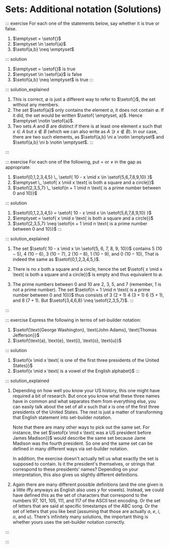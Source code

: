 # Sets: Additional notation (Solutions)

::: exercise
For each one of the statements below, say whether it is true or false.

1. $\emptyset = \setof{}$
1. $\emptyset \in \setof{a}$
1. $\setof{a,b} \neq \emptyset$

::: solution
1. $\emptyset = \setof{}$ is true
1. $\emptyset \in \setof{a}$ is false
1. $\setof{a,b} \neq \emptyset$ is true
:::

::: solution_explained
1. This is correct, $\emptyset$ is just a different way to refer to $\setof{}$, the set without any members.
1. The set $\setof{a}$ only contains the element $a$, it does not contain $\emptyset$.
   If it did, the set would be written $\setof{ \emptyset, a}$.
   Hence $\emptyset \notin \setof{a}$.
1. Two sets $A$ and $B$ are distinct if there is at least one element $x$ such that $x \in A$ but $x \notin B$ (which we can also write as $A \ni x \notin B$).
   In our case, there are two such elements, as $\setof{a,b} \ni a \notin \emptyset$ and $\setof{a,b} \ni b \notin \emptyset$.
:::

:::

::: exercise
For each one of the following, put $=$ or $\neq$ in the gap as appropriate:

1. $\setof{0,1,2,3,4,5} \_ \setof{ 10 - x \mid x \in \setof{5,6,7,8,9,10} }$
1. $\emptyset \_ \setof{ x \mid x \text{ is both a square and a circle}}$
1. $\setof{2,3,5,7} \_ \setof{n + 1 \mid n \text{ is a prime number between 0 and 10}}$

::: solution
1. $\setof{0,1,2,3,4,5} = \setof{ 10 - x \mid x \in \setof{5,6,7,8,9,10} }$
1. $\emptyset = \setof{ x \mid x \text{ is both a square and a circle}}$
1. $\setof{2,3,5,7} \neq \setof{n + 1 \mid n \text{ is a prime number between 0 and 10}}$
:::

::: solution_explained
1.  The set $\setof{ 10 - x \mid x \in \setof{5, 6, 7, 8, 9, 10}}$ contains
    $5$ ($10 - 5$),
    $4$ ($10 - 6$),
    $3$ ($10 - 7$),
    $2$ ($10 - 8$),
    $1$ ($10 - 9$),
    and
    $0$ ($10 - 10$),
    That is indeed the same as $\setof{0,1,2,3,4,5,}$.

1.  There is no $x$ both a square and a circle, hence the set $\setof{ x \mid x \text{ is both a square and a circle}}$ is empty and thus equivalent to $\emptyset$.

1.  The prime numbers between 0 and 10 are 2, 3, 5, and 7 (remember, 1 is not a prime number).
    The set $\setof{n + 1 \mid n \text{ is a prime number between 0 and 10}}$ thus consists of
    $3$ ($2 + 1$)
    $4$ ($3 + 1$)
    $6$ ($5 + 1$),
    and
    $8$ ($7 + 1$).
    But $\setof{3,4,6,8} \neq \setof{2,3,5,7}$.
:::

:::

::: exercise
Express the following in terms of set-builder notation:

1. $\setof{\text{George Washington}, \text{John Adams}, \text{Thomas Jefferson}}$
1. $\setof{\text{a}, \text{e}, \text{i}, \text{o}, \text{u}}$

::: solution
1. $\setof{x \mid x \text{ is one of the first three presidents of the United States}}$
1. $\setof{x \mid x \text{ is a vowel of the English alphabet}$
:::

::: solution_explained
1. Depending on how well you know your US history, this one might have required a bit of research.
   But once you know what these three names have in common and what separates them from everything else, you can easily talk about the set of all $x$ such that $x$ is one of the first three presidents of the United States.
   The rest is just a matter of transforming that English statement into set-builder notation.

   Note that there are many other ways to pick out the same set.
   For instance, the set $\setof{x \mid x \text{ was a US president before James Madison}}$ would describe the same set because Jame Madison was the fourth president.
   So one and the same set can be defined in many different ways via set-builder notation.

   In addition, the exercise doesn't actually tell us what exactly the set is supposed to contain.
   Is it the president's themselves, or strings that correspond to these presidents' names?
   Depending on your interpretation, this also gives us slightly different definitions.

1. Again there are many different possible definitions (and the one given is a little iffy anyways as English also uses *y* for vowels).
   Instead, we could have defined this as the set of characters that correspond to the numbers 97, 101, 105, 111, and 117 of the ASCII text encoding.
   Or the set of letters that are said at specific timestamps of the ABC song.
   Or the set of letters that you like best (assuming that those are actually *a*, *e*, *i*, *o*, and *u*).
   There's infinitely many solutions, the important thing is whether yours uses the set-builder notation correctly.
   
:::

:::
